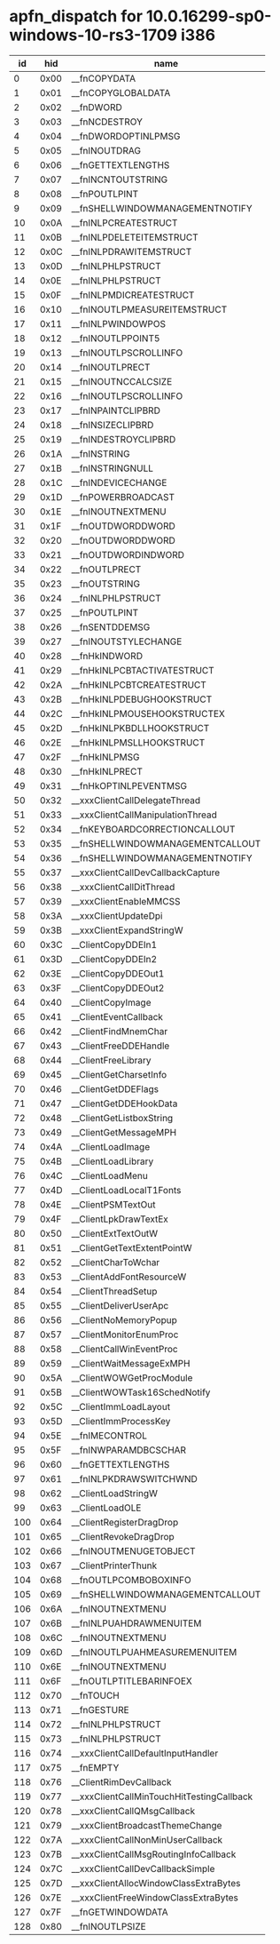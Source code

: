 # apfn_dispatch for 10.0.16299-sp0-windows-10-rs3-1709 i386

|id|hid|name
|------|------|------
| 0 | 0x00 | __fnCOPYDATA
| 1 | 0x01 | __fnCOPYGLOBALDATA
| 2 | 0x02 | __fnDWORD
| 3 | 0x03 | __fnNCDESTROY
| 4 | 0x04 | __fnDWORDOPTINLPMSG
| 5 | 0x05 | __fnINOUTDRAG
| 6 | 0x06 | __fnGETTEXTLENGTHS
| 7 | 0x07 | __fnINCNTOUTSTRING
| 8 | 0x08 | __fnPOUTLPINT
| 9 | 0x09 | __fnSHELLWINDOWMANAGEMENTNOTIFY
| 10 | 0x0A | __fnINLPCREATESTRUCT
| 11 | 0x0B | __fnINLPDELETEITEMSTRUCT
| 12 | 0x0C | __fnINLPDRAWITEMSTRUCT
| 13 | 0x0D | __fnINLPHLPSTRUCT
| 14 | 0x0E | __fnINLPHLPSTRUCT
| 15 | 0x0F | __fnINLPMDICREATESTRUCT
| 16 | 0x10 | __fnINOUTLPMEASUREITEMSTRUCT
| 17 | 0x11 | __fnINLPWINDOWPOS
| 18 | 0x12 | __fnINOUTLPPOINT5
| 19 | 0x13 | __fnINOUTLPSCROLLINFO
| 20 | 0x14 | __fnINOUTLPRECT
| 21 | 0x15 | __fnINOUTNCCALCSIZE
| 22 | 0x16 | __fnINOUTLPSCROLLINFO
| 23 | 0x17 | __fnINPAINTCLIPBRD
| 24 | 0x18 | __fnINSIZECLIPBRD
| 25 | 0x19 | __fnINDESTROYCLIPBRD
| 26 | 0x1A | __fnINSTRING
| 27 | 0x1B | __fnINSTRINGNULL
| 28 | 0x1C | __fnINDEVICECHANGE
| 29 | 0x1D | __fnPOWERBROADCAST
| 30 | 0x1E | __fnINOUTNEXTMENU
| 31 | 0x1F | __fnOUTDWORDDWORD
| 32 | 0x20 | __fnOUTDWORDDWORD
| 33 | 0x21 | __fnOUTDWORDINDWORD
| 34 | 0x22 | __fnOUTLPRECT
| 35 | 0x23 | __fnOUTSTRING
| 36 | 0x24 | __fnINLPHLPSTRUCT
| 37 | 0x25 | __fnPOUTLPINT
| 38 | 0x26 | __fnSENTDDEMSG
| 39 | 0x27 | __fnINOUTSTYLECHANGE
| 40 | 0x28 | __fnHkINDWORD
| 41 | 0x29 | __fnHkINLPCBTACTIVATESTRUCT
| 42 | 0x2A | __fnHkINLPCBTCREATESTRUCT
| 43 | 0x2B | __fnHkINLPDEBUGHOOKSTRUCT
| 44 | 0x2C | __fnHkINLPMOUSEHOOKSTRUCTEX
| 45 | 0x2D | __fnHkINLPKBDLLHOOKSTRUCT
| 46 | 0x2E | __fnHkINLPMSLLHOOKSTRUCT
| 47 | 0x2F | __fnHkINLPMSG
| 48 | 0x30 | __fnHkINLPRECT
| 49 | 0x31 | __fnHkOPTINLPEVENTMSG
| 50 | 0x32 | __xxxClientCallDelegateThread
| 51 | 0x33 | __xxxClientCallManipulationThread
| 52 | 0x34 | __fnKEYBOARDCORRECTIONCALLOUT
| 53 | 0x35 | __fnSHELLWINDOWMANAGEMENTCALLOUT
| 54 | 0x36 | __fnSHELLWINDOWMANAGEMENTNOTIFY
| 55 | 0x37 | __xxxClientCallDevCallbackCapture
| 56 | 0x38 | __xxxClientCallDitThread
| 57 | 0x39 | __xxxClientEnableMMCSS
| 58 | 0x3A | __xxxClientUpdateDpi
| 59 | 0x3B | __xxxClientExpandStringW
| 60 | 0x3C | __ClientCopyDDEIn1
| 61 | 0x3D | __ClientCopyDDEIn2
| 62 | 0x3E | __ClientCopyDDEOut1
| 63 | 0x3F | __ClientCopyDDEOut2
| 64 | 0x40 | __ClientCopyImage
| 65 | 0x41 | __ClientEventCallback
| 66 | 0x42 | __ClientFindMnemChar
| 67 | 0x43 | __ClientFreeDDEHandle
| 68 | 0x44 | __ClientFreeLibrary
| 69 | 0x45 | __ClientGetCharsetInfo
| 70 | 0x46 | __ClientGetDDEFlags
| 71 | 0x47 | __ClientGetDDEHookData
| 72 | 0x48 | __ClientGetListboxString
| 73 | 0x49 | __ClientGetMessageMPH
| 74 | 0x4A | __ClientLoadImage
| 75 | 0x4B | __ClientLoadLibrary
| 76 | 0x4C | __ClientLoadMenu
| 77 | 0x4D | __ClientLoadLocalT1Fonts
| 78 | 0x4E | __ClientPSMTextOut
| 79 | 0x4F | __ClientLpkDrawTextEx
| 80 | 0x50 | __ClientExtTextOutW
| 81 | 0x51 | __ClientGetTextExtentPointW
| 82 | 0x52 | __ClientCharToWchar
| 83 | 0x53 | __ClientAddFontResourceW
| 84 | 0x54 | __ClientThreadSetup
| 85 | 0x55 | __ClientDeliverUserApc
| 86 | 0x56 | __ClientNoMemoryPopup
| 87 | 0x57 | __ClientMonitorEnumProc
| 88 | 0x58 | __ClientCallWinEventProc
| 89 | 0x59 | __ClientWaitMessageExMPH
| 90 | 0x5A | __ClientWOWGetProcModule
| 91 | 0x5B | __ClientWOWTask16SchedNotify
| 92 | 0x5C | __ClientImmLoadLayout
| 93 | 0x5D | __ClientImmProcessKey
| 94 | 0x5E | __fnIMECONTROL
| 95 | 0x5F | __fnINWPARAMDBCSCHAR
| 96 | 0x60 | __fnGETTEXTLENGTHS
| 97 | 0x61 | __fnINLPKDRAWSWITCHWND
| 98 | 0x62 | __ClientLoadStringW
| 99 | 0x63 | __ClientLoadOLE
| 100 | 0x64 | __ClientRegisterDragDrop
| 101 | 0x65 | __ClientRevokeDragDrop
| 102 | 0x66 | __fnINOUTMENUGETOBJECT
| 103 | 0x67 | __ClientPrinterThunk
| 104 | 0x68 | __fnOUTLPCOMBOBOXINFO
| 105 | 0x69 | __fnSHELLWINDOWMANAGEMENTCALLOUT
| 106 | 0x6A | __fnINOUTNEXTMENU
| 107 | 0x6B | __fnINLPUAHDRAWMENUITEM
| 108 | 0x6C | __fnINOUTNEXTMENU
| 109 | 0x6D | __fnINOUTLPUAHMEASUREMENUITEM
| 110 | 0x6E | __fnINOUTNEXTMENU
| 111 | 0x6F | __fnOUTLPTITLEBARINFOEX
| 112 | 0x70 | __fnTOUCH
| 113 | 0x71 | __fnGESTURE
| 114 | 0x72 | __fnINLPHLPSTRUCT
| 115 | 0x73 | __fnINLPHLPSTRUCT
| 116 | 0x74 | __xxxClientCallDefaultInputHandler
| 117 | 0x75 | __fnEMPTY
| 118 | 0x76 | __ClientRimDevCallback
| 119 | 0x77 | __xxxClientCallMinTouchHitTestingCallback
| 120 | 0x78 | __xxxClientCallQMsgCallback
| 121 | 0x79 | __xxxClientBroadcastThemeChange
| 122 | 0x7A | __xxxClientCallNonMinUserCallback
| 123 | 0x7B | __xxxClientCallMsgRoutingInfoCallback
| 124 | 0x7C | __xxxClientCallDevCallbackSimple
| 125 | 0x7D | __xxxClientAllocWindowClassExtraBytes
| 126 | 0x7E | __xxxClientFreeWindowClassExtraBytes
| 127 | 0x7F | __fnGETWINDOWDATA
| 128 | 0x80 | __fnINOUTLPSIZE




